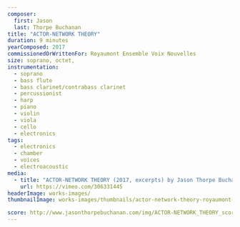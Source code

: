 ```yaml
---
composer:
  first: Jason
  last: Thorpe Buchanan
title: "ACTOR-NETWORK THEORY"
duration: 9 minutes
yearComposed: 2017
commissionedOrWrittenFor: Royaumont Ensemble Voix Nouvelles
size: soprano, octet,
instrumentation:
  - soprano
  - bass flute
  - bass clarinet/contrabass clarinet
  - percussionist
  - harp
  - piano
  - violin
  - viola
  - cello
  - electronics
tags:
  - electronics
  - chamber
  - voices
  - electroacoustic
media:
  - title: "ACTOR-NETWORK THEORY (2017, excerpts) by Jason Thorpe Buchanan"
    url: https://vimeo.com/306331445
headerImage: works-images/
thumbnailImage: works-images/thumbnails/actor-network-theory-royaumont-350x145.jpg

score: http://www.jasonthorpebuchanan.com/img/ACTOR-NETWORK_THEORY_score/ACTOR-NETWORK_THEORY_(2017)_ThorpeBuchanan_p1_thumb.jpg
---
```

